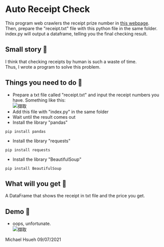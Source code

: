 # Auto Receipt Check
This program web crawlers the receipt prize number in [this webpage](https://invoice.etax.nat.gov.tw/).  
Then, prepare the "receipt.txt" file with this python file in the same folder.  
index.py will output a dataframe, telling you the final checking result.  
  
## Small story :speech_balloon:
I think that checking receipts by human is such a waste of time.  
Thus, I wrote a program to solve this problem.  
  
## Things you need to do :open_book:
* Prepare a txt file called "receipt.txt" and input the receipt numbers you have. Something like this:    
![擷取](https://user-images.githubusercontent.com/78197510/131345936-37608da5-14f8-44b4-860f-db7b616d3bd7.PNG)
* Add this file with "index.py" in the same folder
* Wait until the result comes out
* Install the library "pandas"
```
pip install pandas
```
* Install the library "requests"
```
pip install requests
```
* Install the library "BeautifulSoup"
```
pip install BeautifulSoup
```
  
## What will you get :icecream:
A DataFrame that shows the receipt in txt file and the price you get.  
  
## Demo :eyes:
* oops, unfortunate.  
![擷取](https://user-images.githubusercontent.com/78197510/131346146-a4ab8833-cfdd-4a44-8ed3-52cf8a531e5a.PNG)  
  
Michael Hsueh 09/07/2021
